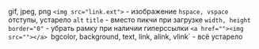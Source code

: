 gif, jpeg, png
`<img src="link.ext">` - изображение
`hspace, vspace` отступы, устарело
`alt`
`title` - вместо пикчи при загрузке
`width, height`
`border="0"` - убрать рамку при наличии гиперссылки
`<a href=""><img src=""></a>
`bgcolor, background, text, link, alink, vlink` - всё устарело